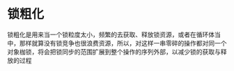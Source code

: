 # 锁粗化

锁粗化是用来当一个锁粒度太小，频繁的去获取、释放锁资源，或者在循环体当中，那样就算没有锁竞争也很浪费资源，所以，对这样一串零碎的操作都对同一个对象枷锁，将会把锁同步的范围扩展到整个操作的序列外部，以减少锁的获取与释放的过程
